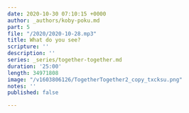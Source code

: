 ```yaml
---
date: 2020-10-30 07:10:15 +0000
author: _authors/koby-poku.md
part: 5
file: "/2020/2020-10-28.mp3"
title: What do you see?
scripture: ''
description: ''
series: _series/together-together.md
duration: '25:00'
length: 34971808
image: "/v1603806126/TogetherTogether2_copy_txcksu.png"
notes: ''
published: false

---
```


